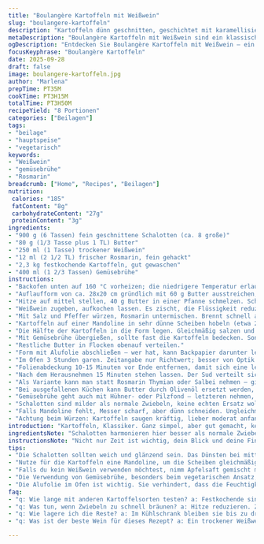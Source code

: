 ```yaml
---
title: "Boulangère Kartoffeln mit Weißwein"
slug: "boulangere-kartoffeln"
description: "Kartoffeln dünn geschnitten, geschichtet mit karamellisierten Zwiebeln, Weißwein und Rosmarin. Butter und Hühnerbrühe sorgen für saftige Textur. Sanft im Ofen gegart, bis alles weich und aromatisch ist. Klassiker französischer Landküche, hier mit kleinem Twist und angepassten Mengen für intensiveren Geschmack. Ideal als Beilage oder leichte Hauptspeise."
metaDescription: "Boulangère Kartoffeln mit Weißwein sind ein klassisches französisches Gericht, das durch aromatische Schalotten und Rosmarin begeistert."
ogDescription: "Entdecken Sie Boulangère Kartoffeln mit Weißwein – ein köstliches Gericht, das sanft im Ofen gart und durch seine Aromen überzeugt."
focusKeyphrase: "Boulangère Kartoffeln"
date: 2025-09-28
draft: false
image: boulangere-kartoffeln.jpg
author: "Marlena"
prepTime: PT35M
cookTime: PT3H15M
totalTime: PT3H50M
recipeYield: "8 Portionen"
categories: ["Beilagen"]
tags:
- "beilage"
- "hauptspeise"
- "vegetarisch"
keywords:
- "Weißwein"
- "gemüsebrühe"
- "Rosmarin"
breadcrumb: ["Home", "Recipes", "Beilagen"]
nutrition: 
 calories: "185"
 fatContent: "8g"
 carbohydrateContent: "27g"
 proteinContent: "3g"
ingredients:
- "900 g (6 Tassen) fein geschnittene Schalotten (ca. 8 große)"
- "80 g (1/3 Tasse plus 1 TL) Butter"
- "250 ml (1 Tasse) trockener Weißwein"
- "12 ml (2 1/2 TL) frischer Rosmarin, fein gehackt"
- "2,3 kg festkochende Kartoffeln, gut gewaschen"
- "400 ml (1 2/3 Tassen) Gemüsebrühe"
instructions:
- "Backofen unten auf 160 °C vorheizen; die niedrigere Temperatur erlaubt sanfteres Garen der Kartoffeln und verhindert das Verbrennen der Zwiebeln."
- "Auflaufform von ca. 28x20 cm gründlich mit 60 g Butter ausstreichen, damit nichts ansetzt – sonst wird das Reinigen eine Qual."
- "Hitze auf mittel stellen, 40 g Butter in einer Pfanne schmelzen. Schalotten hineingeben und 10-15 Minuten sanft dünsten. Sie sollten weich, leicht transparent, aber nicht braun sein; aber Achtung: bei zu hoher Hitze verbrennen sie schnell und bitter."
- "Weißwein zugeben, aufkochen lassen. Es zischt, die Flüssigkeit reduziert sich, es duftet nach fruchtiger Säure und Zwiebeln. Vorsicht, bis keine Flüssigkeit mehr sichtbar ist, sonst wird das Ganze zu flüssig."
- "Mit Salz und Pfeffer würzen, Rosmarin untermischen. Brennt schnell an, also ständig rühren."
- "Kartoffeln auf einer Mandoline in sehr dünne Scheiben hobeln (etwa 2 mm). Dickere Scheiben töten die Schichtung und den Effekt."
- "Die Hälfte der Kartoffeln in die Form legen. Gleichmäßig salzen und pfeffern. Dann die Zwiebel-Weißwein-Mischung darüber verteilen, danach Rest der Kartoffeln einschichten."
- "Mit Gemüsebrühe übergießen, sollte fast die Kartoffeln bedecken. Sonst trocknen sie aus."
- "Restliche Butter in Flocken obenauf verteilen."
- "Form mit Alufolie abschließen – wer hat, kann Backpapier darunter legen, verhindert Kondenswasser und macht Folie abrutschen leichter."
- "Im Ofen 3 Stunden garen. Zeitangabe nur Richtwert; besser von Optik und Textur leiten lassen. Kartoffeln sind perfekt, wenn sie mürbe sind, fast auseinanderfallen, aber noch Form halten."
- "Folienabdeckung 10-15 Minuten vor Ende entfernen, damit sich eine leichte Kruste bilden kann – aber nicht zu lang, sonst wird trocken."
- "Nach dem Herausnehmen 15 Minuten stehen lassen. Der Sud verteilt sich, die Aromen setzen sich; sofortiges Servieren führt oft zu matschigen Kartoffeln."
- "Als Variante kann man statt Rosmarin Thymian oder Salbei nehmen – gibt anderen Charakter."
- "Bei ausgefallenen Küchen kann Butter durch Olivenöl ersetzt werden, dann aber Flüssigkeitsmenge leicht erhöhen, sonst wird trocken."
- "Gemüsebrühe geht auch mit Hühner- oder Pilzfond – letzteren nehmen, wenn vegetarisch gewünscht."
- "Schalotten sind milder als normale Zwiebeln, keine echten Ersatz wollen sie sein, sonst wirds rauer."
- "Falls Mandoline fehlt, Messer scharf, aber dünn schneiden. Ungleichmäßige Dicke verlängert die Garzeit und macht das Ganze unregelmäßig."
- "Achtung beim Würzen: Kartoffeln saugen kräftig, lieber moderat anfangen und vor dem Servieren abschmecken."
introduction: "Kartoffeln, Klassiker. Ganz simpel, aber gut gemacht, keine Hexerei. Wer sie wie Landfrauen zubereitet, weiß: Zwiebeln sind das Rückgrat, nicht bloß Beiwerk, dürfen ruhig karamellisieren, aber nicht verbrennen. Weißwein nimmt dem Gericht die Schwere, schenkt Schärfe und Fruchtigkeit. Rosmarin fürs Aroma. Wer glaubt, Kartoffeln sind langweilig, hat noch nie Boulangère probiert. Fehler oft bei zu hohen Temperaturen, Zwiebeln werden zäh oder verbrennen. Die langsame Hitze bringt Geduld – die führt zu samtigen Kartoffeln, aromatischen Zwiebeln und einer fast sahnigen Textur."
ingredientsNote: "Schalotten harmonieren hier besser als normale Zwiebeln, weil sie süßer und milder sind – alternative bekommst du in besser sortierten Supermärkten. Festkochende Kartoffeln geben nicht zu viel Stärke ab, bleiben formstabil und werden nicht breiig. Russet-Kartoffeln sind mehliger, passen auch, sorgen aber für Brümigkeit. Wein besser trocken, billiger Wein macht wenig Freude. Wer nicht trinkt, ersetzt durch Apfelsaft und Zitronensaft, aber veränderte Süße beachten. Gemüsebrühe bringt Flexibilität für Vegetarier, statt Huhn. Butter unbedingt gut – Billigbutter ergibt faden Geschmack, am besten ungesalzen. Mandoline erleichtert das Schneiden enorm – aber Vorsicht bei der Handhabung; Finger weg."
instructionsNote: "Nicht nur Zeit ist wichtig, dein Blick und deine Finger sagen mehr. Schalotten müssen glänzen und weich sein, Weißwein darf nicht mehr feucht sein, sonst suppt die Auflaufform hinterher zu sehr. Kartoffeln dünn schneiden – je dicker, desto länger das Garen. Geduld ist die Hauptzutat, schließlich sollen die Kartoffeln langsam in der Flüssigkeit ziehen und weich werden. Alufolie ist entscheidend fürs Dampfgaren – unbedingt schließen, aber nicht festfixieren, ein bisschen Luft muss rein. Nach drei Stunden prüfen: Mit Stäbchen einstechen, gibt nach, nicht mehr sandig innen? Perfekt. Danach kurz offen backen für den Krusteneffekt. Abkühlen lassen, damit sich der Sud setze – vorher reinbeißen tödlich für Struktur. Dieses Rezept lebt vom Timing, von Sinnlichkeit, von Gefühl im Ofen – keine Maschine erspart dein Sensorium in der Küche."
tips:
- "Die Schalotten sollten weich und glänzend sein. Das Dünsten bei mittlerer Hitze ist essenziell für die Textur. Nicht braun werden lassen, sonst wird's bitter. Mit einer Prise Salz und Pfeffer würzen. Das hilft, den natürlichen Geschmack zu intensivieren."
- "Nutze für die Kartoffeln eine Mandoline, um die Scheiben gleichmäßig dünn zu schneiden. Doppelt so dicke Kartoffeln brauchen viel länger. Halte bei der Vorbereitung die Farbe der Kartoffeln im Auge. Wenn sie beginnen, sich braun zu färben, sollten sie bald in die Form. Zeit ist alles bei der Zubereitung."
- "Falls du kein Weißwein verwenden möchtest, nimm Apfelsaft gemischt mit etwas Zitronensaft. Das bringt Fruchtigkeit und einen anderen Geschmack ins Spiel. Achte darauf, die Süße anzupassen, nicht zu viel von beidem. Zuviel Süße kann das Gericht werfen."
- "Die Verwendung von Gemüsebrühe, besonders beim vegetarischen Ansatz, ist entscheidend. Hühnerbrühe bietet einen anderen Geschmack, doch Gemüsebrühe bringt Frische. Achte darauf, die Brühe nicht zu salzig zu wählen, spezielle Gemüsebrühen können den Geschmack erheblich beeinflussen. Überprüfe die Konsistenz vor dem Servieren."
- "Die Alufolie im Ofen ist wichtig. Sie verhindert, dass die Feuchtigkeit entweicht. Jedoch solltest du die Folie nicht ganz fest kriegen. Ein wenig Luft muss zirkulieren. Dies bewahrt die Aromen und gibt trotzdem etwas Dampfgaren. Kontrolle ist hier der Schlüssel."
faq:
- "q: Wie lange mit anderen Kartoffelsorten testen? a: Festkochende sind die beste Wahl. Probiere auch mehlige Sorten, die ergeben eine andere Textur. Wenige Minuten mehr Garen und du hast Brei."
- "q: Was tun, wenn Zwiebeln zu schnell bräunen? a: Hitze reduzieren. Zwiebeln langsamer garen, nicht überhitzen. So bleiben sie süß und knackig – das ist wichtig."
- "q: Wie lagere ich die Reste? a: Im Kühlschrank bleiben sie bis zu drei Tage frisch. Auch einfrieren ist möglich. Portionsweise aufbewahren, so bleibt die Qualität."
- "q: Was ist der beste Wein für dieses Rezept? a: Ein trockener Weißwein ist ideal. Billige Weine verändern den Geschmack negativ. Falls nicht da, nimm Traubensaft oder ungesüßten Apfelsaft."

---
```

